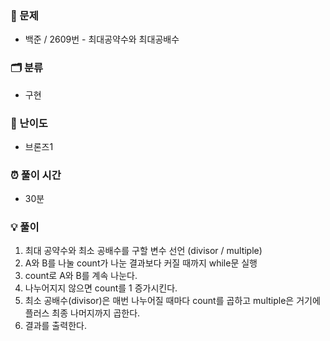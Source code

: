 ### 📄 문제

- 백준 / 2609번 - 최대공약수와 최대공배수

### 🗂️ 분류

- 구현

### 🔧 난이도

- 브론즈1

### ⏰ 풀이 시간

- 30분

### 💡 풀이

1. 최대 공약수와 최소 공배수를 구할 변수 선언 (divisor / multiple)
2. A와 B를 나눌 count가 나눈 결과보다 커질 때까지 while문 실행
3. count로 A와 B를 계속 나눈다.
4. 나누어지지 않으면 count를 1 증가시킨다.
5. 최소 공배수(divisor)은 매번 나누어질 때마다 count를 곱하고 multiple은 거기에 플러스 최종 나머지까지 곱한다.
6. 결과를 출력한다.
